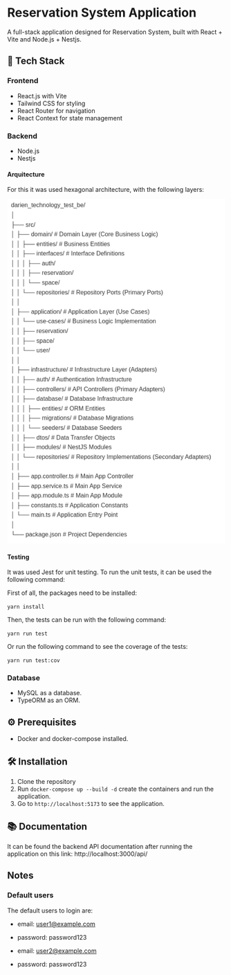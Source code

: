 # Reservation System Application

A full-stack application designed for Reservation System, built with React + Vite and Node.js + Nestjs.

## 🚀 Tech Stack

### Frontend

- React.js with Vite
- Tailwind CSS for styling
- React Router for navigation
- React Context for state management

### Backend

- Node.js
- Nestjs

#### Arquitecture

For this it was used hexagonal architecture, with the following layers:

![alt text](readme_assets/image.png)

#### Testing

It was used Jest for unit testing. To run the unit tests, it can be used the following command:

First of all, the packages need to be installed:

`yarn install`

Then, the tests can be run with the following command:

`yarn run test`

Or run the following command to see the coverage of the tests:

`yarn run test:cov`

### Database

- MySQL as a database.
- TypeORM as an ORM.

## ⚙️ Prerequisites

- Docker and docker-compose installed.

## 🛠️ Installation

1. Clone the repository
2. Run `docker-compose up --build -d` create the containers and run the application.
3. Go to `http://localhost:5173` to see the application.

## 📚 Documentation

It can be found the backend API documentation after running the application on this link:
http://localhost:3000/api/

## Notes

### Default users

The default users to login are:

- email: user1@example.com
- password: password123

- email: user2@example.com
- password: password123
